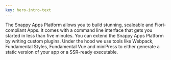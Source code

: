 ```yaml
---
key: hero-intro-text
---
```


The Snappy Apps Platform allows you to build stunning, scaleable and Fiori-compliant Apps. It comes with a command line interface that gets you started in less than five minutes. You can extend the Snappy Apps Platform by writing custom plugins. Under the hood we use tools like Webpack, Fundamental Styles, Fundamental Vue and miniPress to either generate a static version of your app or a SSR-ready executable.